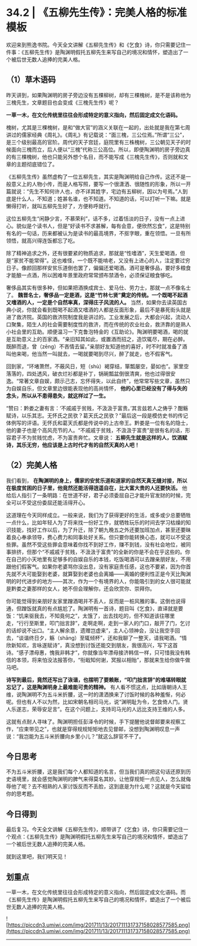 # 34.2 | 《五柳先生传》：完美人格的标准模板

欢迎来到熊逸书院。今天全文讲解《五柳先生传》和《乞食》诗，你只需要记住一件事：《五柳先生传》是陶渊明假托五柳先生来写自己的境况和情怀，塑造出了一个被后世无数人追捧的完美人格。 

## （1）草木语码

昨天讲到，如果陶渊明的房子旁边没有五棵柳树，却有三棵槐树，是不是该称他为三槐先生，文章题目也会变成《三槐先生传》呢？

 **一草一木，在文化传统里往往会形成特定的意义指向，然后固定成文化语码。**

槐树，尤其是三棵槐树，是和“做大官”的涵义关联在一起的，出处就是我在第七周讲过的儒家经典《周礼》。《周礼》有记载说：“面三槐，三公位焉。”所谓“三公”，是三个级别最高的官阶。周代的天子宫廷，庭院里有三株槐树，三公朝见天子的时候面向三槐而立，后人便以“三槐”代称三公高位。所以，即便陶渊明的房子旁边真的有三棵槐树，他也只能另外想个名目，而不能写成《三槐先生传》，否则就和文章的主题彻底错位了。

《五柳先生传》虽然虚构了一位五柳先生，其实是陶渊明给自己作传。这还不是一般意义上的人物小传，而是人格写照，要写一个很潇洒、很随性的形象，所以一开篇就说：“先生不知何许人也，亦不详其姓字，宅边有五柳树，因以为号焉。”人到底是什么人，不知道；姓甚名谁，也不知道。不知道的话，可以打听一下嘛。就是懒得打听，就叫五柳先生好了，方便称呼就行。

这位五柳先生“闲静少言，不慕荣利”，话不多，过着恬淡的日子，没有一点上进心。貌似是个读书人，但是“好读书不求甚解，每有会意，便欣然忘食”，这是特别有名的一句话，历来都被认为是读书的最高境界，不抠字眼，重在领悟。一旦有所领悟，就高兴得连饭都忘了吃。

除了精神追求之外，还有很要紧的物质追求，那就是“性嗜酒”，天生爱喝酒，但是“家贫不能常得”。这也难怪，一个既不能啃老，又没有上进心的人，注定要过穷日子。像颜回那样安贫乐道倒也罢了，偏偏还爱喝酒。酒可是奢侈品，要好多粮食才能酿一点酒，所以困难年景里政府常常颁布禁酒令，必须保证粮食够吃。

奢侈品其实有很多种，但如果把酒换成宾士、爱马仕、劳力士，那就一点不像名士了。 **魏晋名士，奢侈品一定是酒，这是“竹林七贤”奠定的传统。一个既喝不起酒又嗜酒的人，一定是个自然率真，深得庄子风流的人。** 当然，如果你去读英国古典小说，你就会看到既喝不起酒又嗜酒的人都是反面形象，最后不是暴死街头就是进了救济院。英国的救济院制度我是讲过的。工业发展之后，大都会兴起，流动人口聚集，陌生人的社会需要制度性的救济，而在传统的农业社会，救济靠的是熟人小社会里的互助。顺便温习一下克鲁泡特金的《互助论》。陶渊明要喝酒，喝的就是互助意义上的百家酒。“亲旧知其如此，或置酒而招之，造饮辄尽，期在必醉。既醉而退，曾（zēng）不吝情去留。”亲朋好友知道他的喜好，时不时就准备了酒叫他来喝，他当然一叫就去，一喝就要喝到尽兴，醉了就走，也不假客气。

回到家，“环堵萧然，不蔽风日，短（shù）褐穿结，箪瓢屡空，晏如也”。家里空落落的，四处透风，破衣烂衫都是补丁，锅碗瓢盆倒很清爽，他也过得很安逸。“常著文章自娱，颇示己志，忘怀得失，以此自终”，他常常写些文章，虽然只为自娱自乐，但文章里边很能表现他的高尚情怀， **他的心里已经没有了得与失的念头，所以从不患得患失，就这样过了一生。**

“赞曰：黔娄之妻有言：‘不戚戚于贫贱，不汲汲于富贵。’其言兹若人之俦乎？酣觞赋诗，以乐其志。无怀氏之民欤？葛天氏之民欤？”最后这一段是模仿史书的传记体例写的评语。无怀氏和葛天氏都是传说中的上古帝王。黔娄是一位有名的隐士，他的妻子也是个高风亮节的人。“不戚戚于贫贱，不汲汲于富贵”是很有名的话，形容君子不为贫贱忧虑，不为富贵奔忙。文章说： **五柳先生就是这样的人，饮酒赋诗，其乐无穷，他应该是上古时代才有的自然天真的人吧！**

## （2）完美人格

我们看到， **在陶渊明的身上，儒家的安贫乐道和道家的自然天真无缝对接，所以在极度贫困的日子里，他竟然还能活得逍遥自在，比大富大贵的人还要快活。** 他给后人指引了一条明路：在世道不好，君子必须委屈自己才能升官发财的时候，完全可以不受这份委屈还能活得开心。

这道理在今天同样成立。一般来说，我们为了获得更好的生活，或多或少总要牺牲一点什么，比如年轻人为了将来找一份好工作，就牺牲玩乐的时间去学习枯燥的知识技能，找好工作以后，为了升迁，除了朝九晚五之外还要加班加点，甚至还要昧着良心奉承领导，费心费力和同事处好关系。但只要你能转换心态，就可以不受这些罪。虽然不受这些罪会意味着你找不到好工作，赚不到钱，没有社会地位，被同事排挤，但那个“不戚戚于贫贱，不汲汲于富贵”的全新的你是不会在乎这些的。你在自己的小天地里有足够多的自娱自乐的本钱，吃饭喝酒可以去蹭亲朋好友，不用跟他们假客气。如果你老婆骂你没出息，没有家庭责任感，这也不要紧，因为你首先就不大可能娶到老婆，就算娶到老婆也会离婚——离婚的便利性正是今天比陶渊明的时代进步的地方——其次，作为一个有境界的人，你能吸引到的女人很可能就是黔娄之妻那样的女人，她不但会理解你，还会欣赏你、崇拜你。

你可能觉得到亲朋好友家里蹭酒喝并不丢人，反而是一桩风雅的事。这倒也说得通，但蹭饭就真的有点尴尬了。陶渊明有一首诗，题目叫《乞食》，直译就是要饭：“饥来驱我去，不知竟何之”，太饿了，出去找吃的，但不知道该往哪里走，“行行至斯里，叩门拙言辞”，走啊走啊，走到一家人的门口，敲开了门，乞讨的话却说不出口。“主人解余意，遗赠岂虚来”，主人心领神会，没让我空手回去，“谈谐终日夕，觞（shāng）至辄倾杯”，还和我聊了一整天，请我喝酒。“情欣新知欢，言咏遂赋诗”，真没想到讨饭还能交到朋友，我很高兴，写下这首诗。“感子漂母惠，愧我非韩才”，你就像当年漂母接济韩信一样，只可惜我没有韩信的本领，将来怕没法报答你，“衔戢知何谢，冥报以相贻”，那就来生给你做牛做马吧。

 **诗写到最后，竟然还写出了诙谐，也摆明了要赖账，“叩门拙言辞”的难堪转眼就忘记了，这是陶渊明身上最难能可贵的精神。** 有人看不惯这点，比如唐朝诗人王维，说陶渊明不为五斗米折腰，这一时的潇洒换来了讨饭时候的各种羞惭，何必呢。但也有人不以为然，比如宋朝名相司马光，说“渊明耻为令，乞食倚人门。贤人乐遂志，荣辱安足言”。在这个问题上，支持司马光的人远比支持王维的人多。

这就有点耐人寻味了。陶渊明担任彭泽令的时候，手下提醒他说督邮要来视察工作，“应束带见之”，也就是穿得规规矩矩地去见督邮，没想到陶渊明叹息一声说：“我岂能为五斗米折腰向乡里小儿？”就这么辞官不干了。

## 今日思考

不为五斗米折腰，这是我们每个人都知道的名言，但当我们真的把这句话还原到历史语境里，就会感觉陶渊明的脾气来得莫名其妙。让他穿规矩一点见人，怎么就侮辱他了呢？去不相熟的人家讨饭反而不丢脸，这到底是为什么呢？这就是今天留给你的思考题。

## 今日得到

最后复习。今天全文讲解《五柳先生传》，顺带讲了《乞食》诗，你只需要记住一个观点：《五柳先生传》是陶渊明假托五柳先生来写自己的境况和情怀，塑造出了一个被后世无数人追捧的完美人格。

就到这里吧，我们明天见！

## 划重点

一草一木，在文化传统里往往会形成特定的意义指向，然后固定成文化语码。而《五柳先生传》是陶渊明假托五柳先生来写自己的境况和情怀，塑造出了一个被后世无数人追捧的完美人格。


![https://piccdn3.umiwi.com/img/201711/13/201711131737158028577585.png](https://piccdn3.umiwi.com/img/201711/13/201711131737158028577585.png)

---
